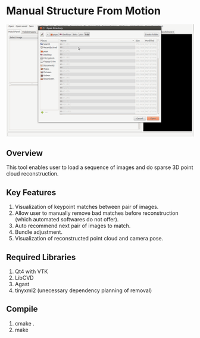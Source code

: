 # Manual Structure From Motion
![Demo Gif](demo.gif)

## Overview
This tool enables user to load a sequence of images and do sparse 3D point cloud reconstruction.

## Key Features
1. Visualization of keypoint matches between pair of images.
2. Allow user to manually remove bad matches before reconstruction (which automated softwares do not offer).
3. Auto recommend next pair of images to match.
4. Bundle adjustment.
5. Visualization of reconstructed point cloud and camera pose.

## Required Libraries
1. Qt4 with VTK
2. LibCVD
3. Agast
4. tinyxml2 (unecessary dependency planning of removal)

## Compile
1. cmake .
2. make
